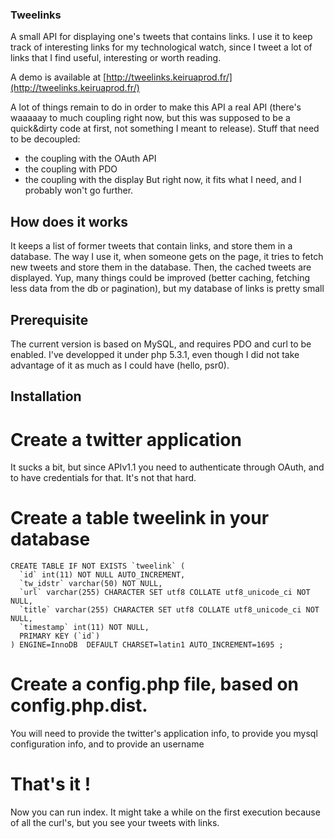 ### Tweelinks

A small API for displaying one's tweets that contains links. I use it to keep track of interesting links for my technological watch, since I tweet a lot of links that I find useful, interesting or worth reading.

A demo is available at [http://tweelinks.keiruaprod.fr/](http://tweelinks.keiruaprod.fr/)

A lot of things remain to do in order to make this API a real API (there's waaaaay to much coupling right now, but this was supposed to be a quick&dirty code at first, not something I meant to release).
Stuff that need to be decoupled:
- the coupling with the OAuth API
- the coupling with PDO
- the coupling with the display 
But right now, it fits what I need, and I probably won't go further.

## How does it works


It keeps a list of former tweets that contain links, and store them in a database.
The way I use it, when someone gets on the page, it tries to fetch new tweets and store them in the database.
Then, the cached tweets are displayed. Yup, many things could be improved (better caching, fetching less data from the db or pagination), but my database of links is pretty small

## Prerequisite

The current version is based on MySQL, and requires PDO and curl to be enabled. I've developped it under php 5.3.1, even though I did not take advantage of it as much as I could have (hello, psr0). 

## Installation

# Create a twitter application

It sucks a bit, but since APIv1.1 you need to authenticate through OAuth, and to have credentials for that. It's not that hard.

# Create a table tweelink in your database

    CREATE TABLE IF NOT EXISTS `tweelink` (
      `id` int(11) NOT NULL AUTO_INCREMENT,
      `tw_idstr` varchar(50) NOT NULL,
      `url` varchar(255) CHARACTER SET utf8 COLLATE utf8_unicode_ci NOT NULL,
      `title` varchar(255) CHARACTER SET utf8 COLLATE utf8_unicode_ci NOT NULL,
      `timestamp` int(11) NOT NULL,
      PRIMARY KEY (`id`)
    ) ENGINE=InnoDB  DEFAULT CHARSET=latin1 AUTO_INCREMENT=1695 ;

# Create a config.php file, based on config.php.dist.
You will need to provide the twitter's application info, to provide you mysql configuration info, and to provide an username

# That's it !
Now you can run index. It might take a while on the first execution because of all the curl's, but you see your tweets with links.